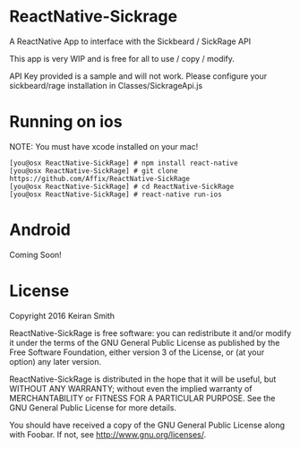 # ReactNative-Sickrage
A ReactNative App to interface with the Sickbeard / SickRage API

This app is very WIP and is free for all to use / copy / modify.

API Key provided is a sample and will not work. Please configure your sickbeard/rage installation in Classes/SickrageApi.js

# Running on ios
NOTE: You must have xcode installed on your mac!

```
[you@osx ReactNative-SickRage] # npm install react-native
[you@osx ReactNative-SickRage] # git clone https://github.com/Affix/ReactNative-SickRage
[you@osx ReactNative-SickRage] # cd ReactNative-SickRage
[you@osx ReactNative-SickRage] # react-native run-ios
```

# Android

Coming Soon!

# License
Copyright 2016 Keiran Smith

ReactNative-SickRage is free software: you can redistribute it and/or modify it under the terms of the GNU General Public License as published by the Free Software Foundation, either version 3 of the License, or (at your option) any later version.

ReactNative-SickRage is distributed in the hope that it will be useful, but WITHOUT ANY WARRANTY; without even the implied warranty of MERCHANTABILITY or FITNESS FOR A PARTICULAR PURPOSE. See the GNU General Public License for more details.

You should have received a copy of the GNU General Public License along with Foobar. If not, see http://www.gnu.org/licenses/.
